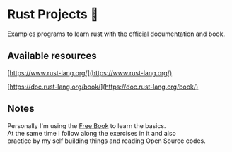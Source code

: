 # Rust Projects 🦀

Examples programs to learn rust with the official documentation and book.

## Available resources

[https://www.rust-lang.org/](https://www.rust-lang.org/)

[https://doc.rust-lang.org/book/](https://doc.rust-lang.org/book/)

## Notes

Personally I'm using the [Free Book](https://doc.rust-lang.org/book/) to learn the basics.\
At the same time I follow along the exercises in it and also\
practice by my self building things and reading Open Source codes.
